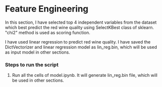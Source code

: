 # Feature Engineering

In this section, I have selected top 4 independent variables from the dataset which best predict the red wine quality using SelectKBest class of sklearn. "chi2" method is used as scoring function. 

I have used linear regression to predict red wine quality. I have saved the DictVectorizer and linear regression model as lin_reg.bin, which will be used as input model in other sections.

### Steps to run the script

1. Run all the cells of model.ipynb. It will generate lin_reg.bin file, which will be used in other sections.
